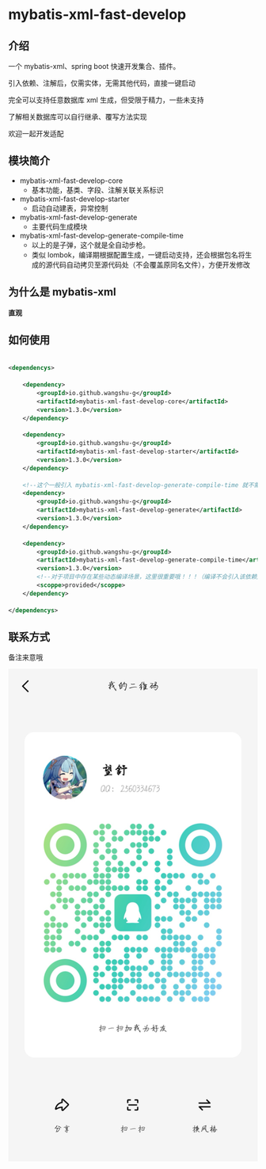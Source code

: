 # mybatis-xml-fast-develop

## 介绍

一个 mybatis-xml、spring boot 快速开发集合、插件。

引入依赖、注解后，仅需实体，无需其他代码，直接一键启动

完全可以支持任意数据库 xml 生成，但受限于精力，一些未支持

了解相关数据库可以自行继承、覆写方法实现

欢迎一起开发适配

## 模块简介

+ mybatis-xml-fast-develop-core 
  + 基本功能，基类、字段、注解关联关系标识
+ mybatis-xml-fast-develop-starter 
  + 启动自动建表，异常控制
+ mybatis-xml-fast-develop-generate 
  + 主要代码生成模块
+ mybatis-xml-fast-develop-generate-compile-time 
  + 以上的是子弹，这个就是全自动步枪。
  + 类似 lombok，编译期根据配置生成，一键启动支持，还会根据包名将生成的源代码自动拷贝至源代码处（不会覆盖原同名文件），方便开发修改

## 为什么是 mybatis-xml

**直观**

## 如何使用

```xml

<dependencys>

    <dependency>
        <groupId>io.github.wangshu-g</groupId>
        <artifactId>mybatis-xml-fast-develop-core</artifactId>
        <version>1.3.0</version>
    </dependency>

    <dependency>
        <groupId>io.github.wangshu-g</groupId>
        <artifactId>mybatis-xml-fast-develop-starter</artifactId>
        <version>1.3.0</version>
    </dependency>

    <!--这个一般引入 mybatis-xml-fast-develop-generate-compile-time 就不需要自己调用生成了-->
    <dependency>
        <groupId>io.github.wangshu-g</groupId>
        <artifactId>mybatis-xml-fast-develop-generate</artifactId>
        <version>1.3.0</version>
    </dependency>

    <dependency>
        <groupId>io.github.wangshu-g</groupId>
        <artifactId>mybatis-xml-fast-develop-generate-compile-time</artifactId>
        <version>1.3.0</version>
        <!--对于项目中存在某些动态编译场景，这里很重要哦！！！（编译不会引入该依赖）-->
        <scoppe>provided</scoppe>
    </dependency>

</dependencys>

```

## 联系方式

备注来意哦

![author-qq-qrcode.jpg](author-qq-qrcode.jpg)